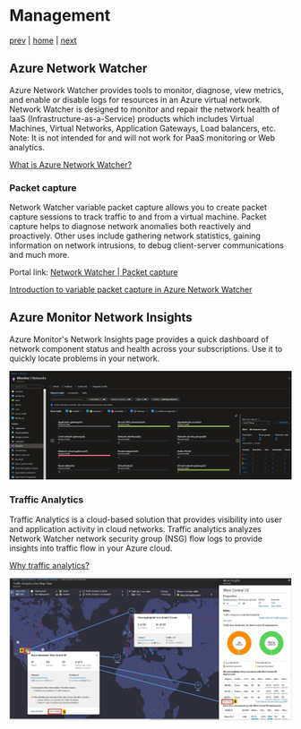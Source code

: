 # Management

[prev](./dns.md) | [home](./readme.md)  | [next](./readme.md)

## Azure Network Watcher

Azure Network Watcher provides tools to monitor, diagnose, view metrics, and enable or disable logs for resources in an Azure virtual network. Network Watcher is designed to monitor and repair the network health of IaaS (Infrastructure-as-a-Service) products which includes Virtual Machines, Virtual Networks, Application Gateways, Load balancers, etc. Note: It is not intended for and will not work for PaaS monitoring or Web analytics.

[What is Azure Network Watcher?](https://docs.microsoft.com/azure/network-watcher/network-watcher-monitoring-overview)

### Packet capture

Network Watcher variable packet capture allows you to create packet capture sessions to track traffic to and from a virtual machine. Packet capture helps to diagnose network anomalies both reactively and proactively. Other uses include gathering network statistics, gaining information on network intrusions, to debug client-server communications and much more.

Portal link: [Network Watcher | Packet capture](https://ms.portal.azure.com/#blade/Microsoft_Azure_Network/NetworkWatcherMenuBlade/packetCapture)

[Introduction to variable packet capture in Azure Network Watcher](https://docs.microsoft.com/azure/network-watcher/network-watcher-packet-capture-overview)

## Azure Monitor Network Insights

Azure Monitor's Network Insights page provides a quick dashboard of network component status and health across your subscriptions. Use it to quickly locate problems in your network.

![Azure Monitor Network Insights](./png/azure-monitor-network-insights.png)

### Traffic Analytics

Traffic Analytics is a cloud-based solution that provides visibility into user and application activity in cloud networks. Traffic analytics analyzes Network Watcher network security group (NSG) flow logs to provide insights into traffic flow in your Azure cloud.

[Why traffic analytics?](https://docs.microsoft.com/azure/network-watcher/traffic-analytics)

![Traffic analytics geo-map](png/traffic-analytics.png)
